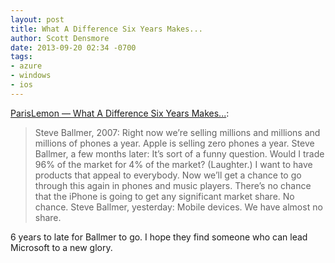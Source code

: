 ```yaml
---
layout: post
title: What A Difference Six Years Makes...
author: Scott Densmore
date: 2013-09-20 02:34 -0700
tags:
- azure
- windows
- ios
---
```


[ParisLemon — What A Difference Six Years Makes...](http://parislemon.com/post/61777379694/what-a-difference-six-years-makes):

> Steve Ballmer, 2007:
> Right now we’re selling millions and millions and millions of phones a year. Apple is selling zero phones a year.
> Steve Ballmer, a few months later:
> It’s sort of a funny question. Would I trade 96% of the market for 4% of the market? (Laughter.) I want to have products that appeal to everybody. Now we’ll get a chance to go through this again in phones and music players. There’s no chance that the iPhone is going to get any significant market share. No chance.
> Steve Ballmer, yesterday:
> Mobile devices. We have almost no share.

6 years to late for Ballmer to go. I hope they find someone who can lead Microsoft to a new glory.